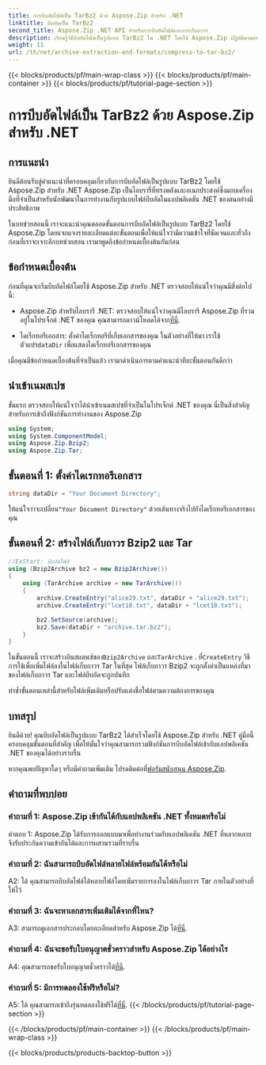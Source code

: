 ```yaml
---
title: การบีบอัดไฟล์เป็น TarBz2 ด้วย Aspose.Zip สำหรับ .NET
linktitle: บีบอัดเป็น TarBz2
second_title: Aspose.Zip .NET API สำหรับการบีบอัดไฟล์และการเก็บถาวร
description: เรียนรู้วิธีบีบอัดไฟล์เป็นรูปแบบ TarBz2 ใน .NET โดยใช้ Aspose.Zip ปฏิบัติตามคำแนะนำทีละขั้นตอนของเราเพื่อการบีบอัดไฟล์ที่มีประสิทธิภาพ
weight: 11
url: /th/net/archive-extraction-and-formats/compress-to-tar-bz2/
---
```


{{< blocks/products/pf/main-wrap-class >}}
{{< blocks/products/pf/main-container >}}
{{< blocks/products/pf/tutorial-page-section >}}

# การบีบอัดไฟล์เป็น TarBz2 ด้วย Aspose.Zip สำหรับ .NET

## การแนะนำ

ยินดีต้อนรับสู่คำแนะนำที่ครอบคลุมเกี่ยวกับการบีบอัดไฟล์เป็นรูปแบบ TarBz2 โดยใช้ Aspose.Zip สำหรับ .NET Aspose.Zip เป็นไลบรารี่ที่ทรงพลังและอเนกประสงค์ซึ่งมอบเครื่องมือที่จำเป็นสำหรับนักพัฒนาในการทำงานกับรูปแบบไฟล์บีบอัดในแอปพลิเคชัน .NET ของตนอย่างมีประสิทธิภาพ

ในบทช่วยสอนนี้ เราจะแนะนำคุณตลอดขั้นตอนการบีบอัดไฟล์เป็นรูปแบบ TarBz2 โดยใช้ Aspose.Zip โดยแจกแจงรายละเอียดแต่ละขั้นตอนเพื่อให้แน่ใจว่ามีความเข้าใจที่ชัดเจนและทั่วถึง ก่อนที่เราจะเจาะลึกบทช่วยสอน เรามาพูดถึงข้อกำหนดเบื้องต้นกันก่อน

## ข้อกำหนดเบื้องต้น

ก่อนที่คุณจะเริ่มบีบอัดไฟล์โดยใช้ Aspose.Zip สำหรับ .NET ตรวจสอบให้แน่ใจว่าคุณมีสิ่งต่อไปนี้:

-  Aspose.Zip สำหรับไลบรารี .NET: ตรวจสอบให้แน่ใจว่าคุณมีไลบรารี Aspose.Zip ที่รวมอยู่ในโปรเจ็กต์ .NET ของคุณ คุณสามารถดาวน์โหลดได้จาก[ที่นี่](https://releases.aspose.com/zip/net/).

-  ไดเร็กทอรีเอกสาร: ตั้งค่าไดเร็กทอรีที่เก็บเอกสารของคุณ ในตัวอย่างที่ให้มา เราใช้ตัวแปร`dataDir` เพื่อแสดงไดเร็กทอรีเอกสารของคุณ

เมื่อคุณมีข้อกำหนดเบื้องต้นที่จำเป็นแล้ว เรามาดำเนินการตามคำแนะนำทีละขั้นตอนกันดีกว่า

## นำเข้าเนมสเปซ

ขั้นแรก ตรวจสอบให้แน่ใจว่าได้นำเข้าเนมสเปซที่จำเป็นในโปรเจ็กต์ .NET ของคุณ นี่เป็นสิ่งสำคัญสำหรับการเข้าถึงฟังก์ชันการทำงานของ Aspose.Zip

```csharp
using System;
using System.ComponentModel;
using Aspose.Zip.Bzip2;
using Aspose.Zip.Tar;
```

## ขั้นตอนที่ 1: ตั้งค่าไดเรกทอรีเอกสาร

```csharp
string dataDir = "Your Document Directory";
```

 ให้แน่ใจว่าจะเปลี่ยน`"Your Document Directory"` ด้วยเส้นทางจริงไปยังไดเร็กทอรีเอกสารของคุณ

## ขั้นตอนที่ 2: สร้างไฟล์เก็บถาวร Bzip2 และ Tar

```csharp
//ExStart: บีบอัดไฟล์
using (Bzip2Archive bz2 = new Bzip2Archive())
{
    using (TarArchive archive = new TarArchive())
    {
        archive.CreateEntry("alice29.txt", dataDir + "alice29.txt");
        archive.CreateEntry("lcet10.txt", dataDir + "lcet10.txt");

        bz2.SetSource(archive);
        bz2.Save(dataDir + "archive.tar.bz2");
    }
}
```

 ในขั้นตอนนี้ เราจะสร้างอินสแตนซ์ของ`Bzip2Archive` และ`TarArchive` . ที่`CreateEntry` วิธีการใช้เพื่อเพิ่มไฟล์ลงในไฟล์เก็บถาวร Tar ในที่สุด ไฟล์เก็บถาวร Bzip2 จะถูกตั้งค่าเป็นแหล่งที่มาของไฟล์เก็บถาวร Tar และไฟล์บีบอัดจะถูกบันทึก

ทำซ้ำขั้นตอนเหล่านี้สำหรับไฟล์เพิ่มเติมหรือปรับแต่งชื่อไฟล์ตามความต้องการของคุณ

## บทสรุป

ยินดีด้วย! คุณบีบอัดไฟล์เป็นรูปแบบ TarBz2 ได้สำเร็จโดยใช้ Aspose.Zip สำหรับ .NET คู่มือนี้ครอบคลุมขั้นตอนที่สำคัญ เพื่อให้มั่นใจว่าคุณสามารถรวมฟังก์ชันการบีบอัดไฟล์เข้ากับแอปพลิเคชัน .NET ของคุณได้อย่างราบรื่น

 หากคุณพบปัญหาใดๆ หรือมีคำถามเพิ่มเติม โปรดติดต่อที่[ฟอรัมสนับสนุน Aspose.Zip](https://forum.aspose.com/c/zip/37).

## คำถามที่พบบ่อย

### คำถามที่ 1: Aspose.Zip เข้ากันได้กับแอปพลิเคชัน .NET ทั้งหมดหรือไม่

คำตอบ 1: Aspose.Zip ได้รับการออกแบบมาเพื่อทำงานร่วมกับแอปพลิเคชัน .NET ที่หลากหลาย จึงรับประกันความเข้ากันได้และการผสานรวมที่ราบรื่น

### คำถามที่ 2: ฉันสามารถบีบอัดไฟล์หลายไฟล์พร้อมกันได้หรือไม่

A2: ได้ คุณสามารถบีบอัดไฟล์ได้หลายไฟล์โดยเพิ่มรายการลงในไฟล์เก็บถาวร Tar ภายในตัวอย่างที่ให้ไว้

### คำถามที่ 3: ฉันจะหาเอกสารเพิ่มเติมได้จากที่ไหน?

 A3: สามารถดูเอกสารประกอบโดยละเอียดสำหรับ Aspose.Zip ได้[ที่นี่](https://reference.aspose.com/zip/net/).

### คำถามที่ 4: ฉันจะขอรับใบอนุญาตชั่วคราวสำหรับ Aspose.Zip ได้อย่างไร

 A4: คุณสามารถขอรับใบอนุญาตชั่วคราวได้[ที่นี่](https://purchase.aspose.com/temporary-license/).

### คำถามที่ 5: มีการทดลองใช้ฟรีหรือไม่?

 A5: ได้ คุณสามารถเข้าถึงรุ่นทดลองใช้ฟรีได้[ที่นี่](https://releases.aspose.com/).
{{< /blocks/products/pf/tutorial-page-section >}}

{{< /blocks/products/pf/main-container >}}
{{< /blocks/products/pf/main-wrap-class >}}

{{< blocks/products/products-backtop-button >}}
